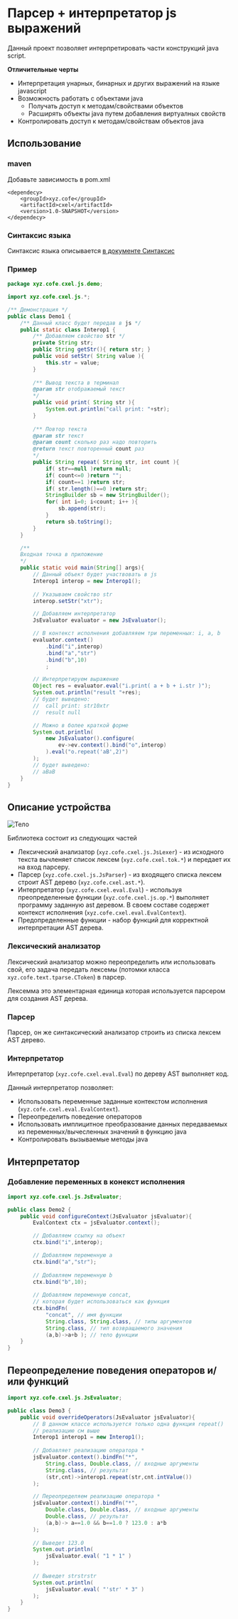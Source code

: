 Парсер + интерпретатор js выражений
===================================

Данный проект позволяет интерпретировать 
части конструкций java script.

**Отличительные черты**

* Интерпретация унарных, бинарных и других выражений на языке javascript
* Возможность работать с объектами java
    * Получать доступ к методам/свойствами объектов
    * Расширять объекты java путем добавления виртуалных свойств    
* Контролировать доступ к методам/свойствам объектов java

Использование
-------------

### maven

Добавьте зависимость в pom.xml

    <dependecy>
        <groupId>xyz.cofe</groupId>
        <artifactId>cxel</artifactId>
        <version>1.0-SNAPSHOT</version>
    </dependecy>

### Синтаксис языка

Синтаксис языка описывается [в документе Синтаксис](doc/js-syntax.md)

### Пример

```java
package xyz.cofe.cxel.js.demo;

import xyz.cofe.cxel.js.*;

/** Демонстрация */
public class Demo1 {
    /** Данный класс будет передав в js */
    public static class Interop1 {
        /** Добавляем свойство str */
        private String str;
        public String getStr(){ return str; }
        public void setStr( String value ){
            this.str = value;
        }
    
        /** Вывод текста в терминал
        @param str отображаемый текст
        */
        public void print( String str ){
            System.out.println("call print: "+str);
        }
    
        /** Повтор текста
        @param str текст
        @param count сколько раз надо повторить
        @return текст повторенный count раз
        */
        public String repeat( String str, int count ){
            if( str==null )return null;
            if( count<=0 )return "";
            if( count==1 )return str;
            if( str.length()==0 )return str;
            StringBuilder sb = new StringBuilder();
            for( int i=0; i<count; i++ ){
                sb.append(str);
            }
            return sb.toString();
        }
    }

    /**
    Входная точка в приложение 
    */
    public static void main(String[] args){
        // Данный объект будет участвовать в js
        Interop1 interop = new Interop1();
    
        // Указываем свойство str
        interop.setStr("xtr");

        // Добавляем интерпретатор
        JsEvaluator evaluator = new JsEvaluator();

        // В контекст исполнения добавляяем три переменных: i, a, b
        evaluator.context()
            .bind("i",interop)
            .bind("a","str")
            .bind("b",10)
            ;

        // Интерпретируем выражение
        Object res = evaluator.eval("i.print( a + b + i.str )");
        System.out.println("result "+res);
        // будет выведено:
        //  call print: str10xtr
        //  result null

        // Можно в более краткой форме
        System.out.println(
            new JsEvaluator().configure(
                ev->ev.context().bind("o",interop)
            ).eval("o.repeat('aB',2)")
        );
        // будет выведено:
        // aBaB
    }
}
```

Описание устройства
--------------------

![Тело](doc/mech-body.png)

Библиотека состоит из следующих частей

* Лексический анализатор (`xyz.cofe.cxel.js.JsLexer`) - из исходного текста вычленяет 
  список лексем (`xyz.cofe.cxel.tok.*`) и передает их на вход парсеру.
* Парсер (`xyz.cofe.cxel.js.JsParser`) - из входящего списка лексем строит 
  AST дерево (`xyz.cofe.cxel.ast.*`).
* Интерпретатор (`xyz.cofe.cxel.eval.Eval`) - используя преопределенные 
  функции (`xyz.cofe.cxel.js.op.*`) выполняет программу заданную ast деревом. 
  В своем составе содержет контекст исполнения (`xyz.cofe.cxel.eval.EvalContext`). 
* Предопределенные функции - набор функций для корректной интерпретации AST дерева.

### Лексический анализатор

Лексический анализатор можно переопределить или использовать свой,
его задача передать лексемы (потомки класса `xyz.cofe.text.tparse.CToken`) в парсер.

Лексемма это элементарная единица которая используется парсером для создания 
AST дерева.
 
### Парсер

Парсер, он же синтаксический анализатор строить из списка лексем AST дерево.

### Интерпретатор

Интерпретатор (`xyz.cofe.cxel.eval.Eval`) по дереву AST выполняет код.

Данный интерпретатор позволяет:

* Использовать переменные заданные контекстом исполнения (`xyz.cofe.cxel.eval.EvalContext`).
* Переопределить поведение операторов
* Использовать имплицитное преобразование данных передаваемых 
  из переменных/вычесленных значений в функцию java
* Контролировать вызываемые методы java

Интерпретатор
---------------

### Добавление переменных в конекст исполнения

```java
import xyz.cofe.cxel.js.JsEvaluator;

public class Demo2 {
    public void configureContext(JsEvaluator jsEvaluator){
        EvalContext ctx = jsEvaluator.context();

        // Добавляем ссылку на объект
        ctx.bind("i",interop);

        // Добавляем переменную a
        ctx.bind("a","str");
    
        // Добавляем переменную b
        ctx.bind("b",10);
    
        // Добавляем переменную concat, 
        // которая будет использоваться как функция
        ctx.bindFn( 
            "concat", // имя функции
            String.class, String.class, // типы аргументов 
            String.class, // тип возвращаемого значения
            (a,b)->a+b ); // тело функции
    }
}
```

Переопределение поведения операторов и/или функций
--------------------------------------------------

```java
import xyz.cofe.cxel.js.JsEvaluator;

public class Demo3 {
    public void overrideOperators(JsEvaluator jsEvaluator){
        // В данном классе используется только одна функция repeat()
        // реализацию см выше
        Interop1 interop1 = new Interop1();
        
        // Добавляет реализацию оператора *
        jsEvaluator.context().bindFn("*",
            String.class, Double.class, // входные аргументы
            String.class, // результат
            (str,cnt)->interop1.repeat(str,cnt.intValue())
        );

        // Переопределяем реализацию оператора *
        jsEvaluator.context().bindFn("*",
            Double.class, Double.class, // входные аргументы
            Double.class, // результат
            (a,b)-> a==1.0 && b==1.0 ? 123.0 : a*b
        );
    
        // Выведет 123.0
        System.out.println(
            jsEvaluator.eval( "1 * 1" )
        );
    
        // Выведет strstrstr
        System.out.println(
            jsEvaluator.eval( "'str' * 3" )
        );
    }
}
```